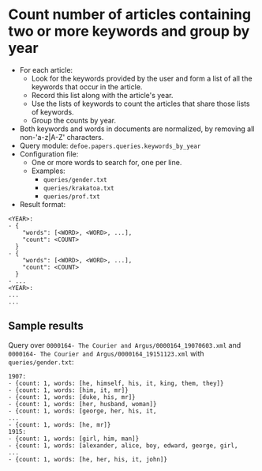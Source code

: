 # Count number of articles containing two or more keywords and group by year

* For each article:
  - Look for the keywords provided by the user and form a list of all the keywords that occur in the article.
  - Record this list along with the article's year.
  - Use the lists of keywords to count the articles that share those lists of keywords.
  - Group the counts by year.
* Both keywords and words in documents are normalized, by removing all non-'a-z|A-Z' characters.
* Query module: `defoe.papers.queries.keywords_by_year`
* Configuration file:
  - One or more words to search for, one per line.
  - Examples:
    - `queries/gender.txt`
    - `queries/krakatoa.txt`
    - `queries/prof.txt`
* Result format:

```
<YEAR>:
- {
    "words": [<WORD>, <WORD>, ...],
    "count": <COUNT>
  }
- {
    "words": [<WORD>, <WORD>, ...],
    "count": <COUNT>
  }
- ...
<YEAR>:
...
...
```

## Sample results

Query over `0000164- The Courier and Argus/0000164_19070603.xml` and `0000164- The Courier and Argus/0000164_19151123.xml` with `queries/gender.txt`:

```
1907:
- {count: 1, words: [he, himself, his, it, king, them, they]}
- {count: 1, words: [him, it, mr]}
- {count: 1, words: [duke, his, mr]}
- {count: 1, words: [her, husband, woman]}
- {count: 1, words: [george, her, his, it,
...
- {count: 1, words: [he, mr]}
1915:
- {count: 1, words: [girl, him, man]}
- {count: 1, words: [alexander, alice, boy, edward, george, girl,
...
- {count: 1, words: [he, her, his, it, john]}
```
